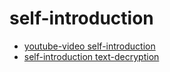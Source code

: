 # self-introduction
* [youtube-video self-introduction](https://www.youtube.com/watch?v=OMJfRA9F4eY)
* [self-introduction text-decryption](https://docs.google.com/document/d/1HNY5Tt8FkMJYJQ8FZNjVQjk2uvjPpXM3NCv1Q33Z-Ig/edit)